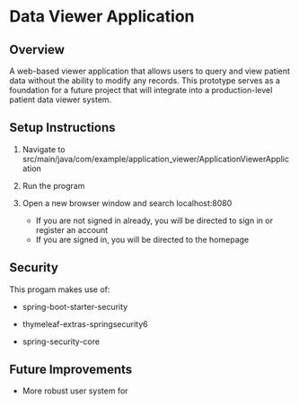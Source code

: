 # Data Viewer Application

## Overview

A web-based viewer application that allows users to query and view patient data without the ability to modify any records. This prototype serves as a foundation for a future project that will integrate into a production-level patient data viewer system.

## Setup Instructions

1. Navigate to src/main/java/com/example/application_viewer/ApplicationViewerApplication

2. Run the program

3. Open a new browser window and search localhost:8080

    * If you are not signed in already, you will be directed to sign in or register an account
    * If you are signed in, you will be directed to the homepage

## Security

This progam makes use of:

* spring-boot-starter-security

* thymeleaf-extras-springsecurity6

* spring-security-core

## Future Improvements

* More robust user system for 
